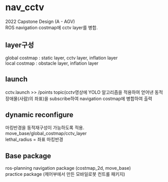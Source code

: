# nav_cctv
2022 Capstone Design (A - AGV)   
ROS navigation costmap에 cctv layer를 병합.  

## layer구성
global costmap : static layer, cctv layer, inflation layer  
local costmap : obstacle layer, inflation layer


## launch
cctv.launch >> /points topic(cctv영상에 YOLO 알고리즘을 적용하여 얻어낸 동적장애물(사람)의 좌표)을 subscribe하여 navigation costmap에 병합하여 출력

## dynamic reconfigure
마킹반경을 동적재구성이 가능하도록 적용.  
move_base/global_costmap/cctv_layer  
lethal_radius = 좌표 마킹반경  

## Base package
ros-planning navigation package (costmap_2d, move_base)  
practice package (제어부에서 만든 모바일로봇 컨트롤 패키지)  
